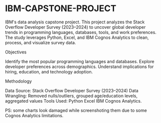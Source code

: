 # IBM-CAPSTONE-PROJECT
IBM's data analysis capstone project.
This project analyzes the Stack Overflow Developer Survey (2023–2024) to uncover global developer trends in programming languages, databases, tools, and work preferences.
The study leverages Python, Excel, and IBM Cognos Analytics to clean, process, and visualize survey data.

Objectives

Identify the most popular programming languages and databases.
Explore developer preferences across demographics.
Understand implications for hiring, education, and technology adoption.

Methodology

Data Source: Stack Overflow Developer Survey (2023–2024)
Data Wrangling: Removed nulls/outliers, grouped age/education levels, aggregated values
Tools Used:
Python
Excel
IBM Cognos Analytics.

PS: some charts look damaged while screenshoting them due to some Cognos Analytics limitations.
